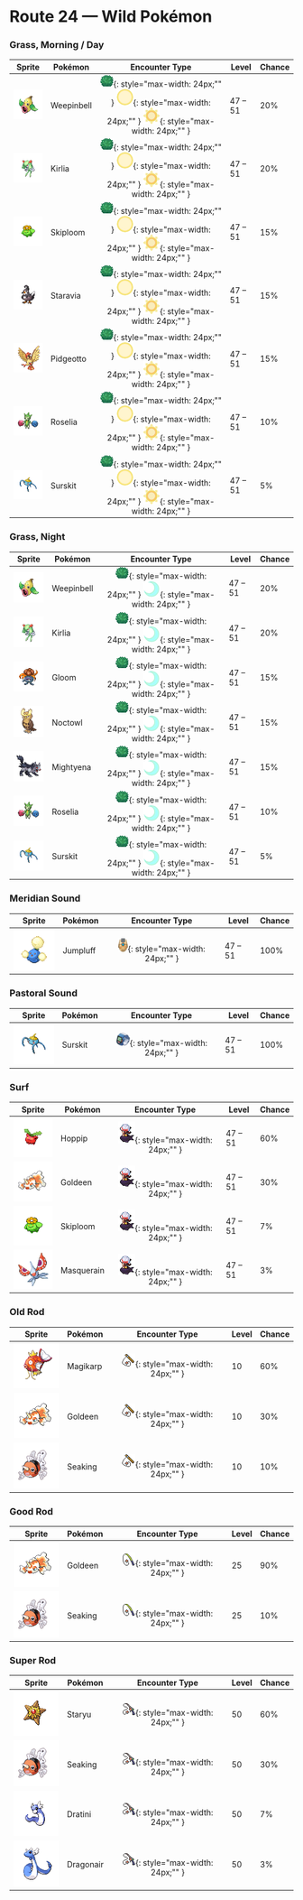 # Route 24 — Wild Pokémon

### Grass, Morning / Day

| Sprite | Pokémon | Encounter Type | Level | Chance |
|:------:|---------|:--------------:|-------|--------|
| ![Weepinbell](../../assets/sprites/weepinbell/front.gif "Even though it is filled with acid, it does not melt because it also oozes a protective fluid.") | Weepinbell | ![Grass](../../assets/encounter_types/grass.png "Grass"){: style="max-width: 24px;"" } ![Morning](../../assets/encounter_types/morning.png "Morning"){: style="max-width: 24px;"" } ![Day](../../assets/encounter_types/day.png "Day"){: style="max-width: 24px;"" } | 47 – 51 | 20% |
| ![Kirlia](../../assets/sprites/kirlia/front.gif "It has a psychic power that enables it to distort the space around it and see into the future.") | Kirlia | ![Grass](../../assets/encounter_types/grass.png "Grass"){: style="max-width: 24px;"" } ![Morning](../../assets/encounter_types/morning.png "Morning"){: style="max-width: 24px;"" } ![Day](../../assets/encounter_types/day.png "Day"){: style="max-width: 24px;"" } | 47 – 51 | 20% |
| ![Skiploom](../../assets/sprites/skiploom/front.gif "The bloom on top of its head opens and closes as the temperature fluctuates up and down.") | Skiploom | ![Grass](../../assets/encounter_types/grass.png "Grass"){: style="max-width: 24px;"" } ![Morning](../../assets/encounter_types/morning.png "Morning"){: style="max-width: 24px;"" } ![Day](../../assets/encounter_types/day.png "Day"){: style="max-width: 24px;"" } | 47 – 51 | 15% |
| ![Staravia](../../assets/sprites/staravia/front.gif "They maintain huge flocks, although fierce scuffles break out between various flocks.") | Staravia | ![Grass](../../assets/encounter_types/grass.png "Grass"){: style="max-width: 24px;"" } ![Morning](../../assets/encounter_types/morning.png "Morning"){: style="max-width: 24px;"" } ![Day](../../assets/encounter_types/day.png "Day"){: style="max-width: 24px;"" } | 47 – 51 | 15% |
| ![Pidgeotto](../../assets/sprites/pidgeotto/front.gif "It has outstanding vision. However high it flies, it is able to distinguish the movements of its prey.") | Pidgeotto | ![Grass](../../assets/encounter_types/grass.png "Grass"){: style="max-width: 24px;"" } ![Morning](../../assets/encounter_types/morning.png "Morning"){: style="max-width: 24px;"" } ![Day](../../assets/encounter_types/day.png "Day"){: style="max-width: 24px;"" } | 47 – 51 | 15% |
| ![Roselia](../../assets/sprites/roselia/front.gif "ROSELIA that drink nutritionally rich springwater are said to reveal rare coloration when they bloom.") | Roselia | ![Grass](../../assets/encounter_types/grass.png "Grass"){: style="max-width: 24px;"" } ![Morning](../../assets/encounter_types/morning.png "Morning"){: style="max-width: 24px;"" } ![Day](../../assets/encounter_types/day.png "Day"){: style="max-width: 24px;"" } | 47 – 51 | 10% |
| ![Surskit](../../assets/sprites/surskit/front.gif "It secretes a thick, sweet-scented syrup from the tip of its head. It lives on weed-choked ponds.") | Surskit | ![Grass](../../assets/encounter_types/grass.png "Grass"){: style="max-width: 24px;"" } ![Morning](../../assets/encounter_types/morning.png "Morning"){: style="max-width: 24px;"" } ![Day](../../assets/encounter_types/day.png "Day"){: style="max-width: 24px;"" } | 47 – 51 | 5% |

### Grass, Night

| Sprite | Pokémon | Encounter Type | Level | Chance |
|:------:|---------|:--------------:|-------|--------|
| ![Weepinbell](../../assets/sprites/weepinbell/front.gif "Even though it is filled with acid, it does not melt because it also oozes a protective fluid.") | Weepinbell | ![Grass](../../assets/encounter_types/grass.png "Grass"){: style="max-width: 24px;"" } ![Night](../../assets/encounter_types/night.png "Night"){: style="max-width: 24px;"" } | 47 – 51 | 20% |
| ![Kirlia](../../assets/sprites/kirlia/front.gif "It has a psychic power that enables it to distort the space around it and see into the future.") | Kirlia | ![Grass](../../assets/encounter_types/grass.png "Grass"){: style="max-width: 24px;"" } ![Night](../../assets/encounter_types/night.png "Night"){: style="max-width: 24px;"" } | 47 – 51 | 20% |
| ![Gloom](../../assets/sprites/gloom/front.gif "What appears to be drool is actually sweet honey. It is very sticky and clings stubbornly if touched.") | Gloom | ![Grass](../../assets/encounter_types/grass.png "Grass"){: style="max-width: 24px;"" } ![Night](../../assets/encounter_types/night.png "Night"){: style="max-width: 24px;"" } | 47 – 51 | 15% |
| ![Noctowl](../../assets/sprites/noctowl/front.gif "Its eyes are specially adapted. They concentrate even faint light and enable it to see in the dark.") | Noctowl | ![Grass](../../assets/encounter_types/grass.png "Grass"){: style="max-width: 24px;"" } ![Night](../../assets/encounter_types/night.png "Night"){: style="max-width: 24px;"" } | 47 – 51 | 15% |
| ![Mightyena](../../assets/sprites/mightyena/front.gif "It chases down prey in a pack of around ten. They defeat foes with perfectly coordinated teamwork.") | Mightyena | ![Grass](../../assets/encounter_types/grass.png "Grass"){: style="max-width: 24px;"" } ![Night](../../assets/encounter_types/night.png "Night"){: style="max-width: 24px;"" } | 47 – 51 | 15% |
| ![Roselia](../../assets/sprites/roselia/front.gif "ROSELIA that drink nutritionally rich springwater are said to reveal rare coloration when they bloom.") | Roselia | ![Grass](../../assets/encounter_types/grass.png "Grass"){: style="max-width: 24px;"" } ![Night](../../assets/encounter_types/night.png "Night"){: style="max-width: 24px;"" } | 47 – 51 | 10% |
| ![Surskit](../../assets/sprites/surskit/front.gif "It secretes a thick, sweet-scented syrup from the tip of its head. It lives on weed-choked ponds.") | Surskit | ![Grass](../../assets/encounter_types/grass.png "Grass"){: style="max-width: 24px;"" } ![Night](../../assets/encounter_types/night.png "Night"){: style="max-width: 24px;"" } | 47 – 51 | 5% |

### Meridian Sound

| Sprite | Pokémon | Encounter Type | Level | Chance |
|:------:|---------|:--------------:|-------|--------|
| ![Jumpluff](../../assets/sprites/jumpluff/front.gif "Once it catches the wind, it deftly controls its cotton-puff spores-- it can even float around the world.") | Jumpluff | ![Meridian Sound](../../assets/encounter_types/meridian_sound.png "Meridian Sound"){: style="max-width: 24px;"" } | 47 – 51 | 100% |

### Pastoral Sound

| Sprite | Pokémon | Encounter Type | Level | Chance |
|:------:|---------|:--------------:|-------|--------|
| ![Surskit](../../assets/sprites/surskit/front.gif "It secretes a thick, sweet-scented syrup from the tip of its head. It lives on weed-choked ponds.") | Surskit | ![Pastoral Sound](../../assets/encounter_types/pastoral_sound.png "Pastoral Sound"){: style="max-width: 24px;"" } | 47 – 51 | 100% |

### Surf

| Sprite | Pokémon | Encounter Type | Level | Chance |
|:------:|---------|:--------------:|-------|--------|
| ![Hoppip](../../assets/sprites/hoppip/front.gif "To keep from being blown away by the wind, they gather in clusters. But they do enjoy gentle breezes.") | Hoppip | ![Surf](../../assets/encounter_types/surf.png "Surf"){: style="max-width: 24px;"" } | 47 – 51 | 60% |
| ![Goldeen](../../assets/sprites/goldeen/front.gif "Its dorsal, pectoral and tail fins wave elegantly in water. That is why it is known as the water dancer.") | Goldeen | ![Surf](../../assets/encounter_types/surf.png "Surf"){: style="max-width: 24px;"" } | 47 – 51 | 30% |
| ![Skiploom](../../assets/sprites/skiploom/front.gif "The bloom on top of its head opens and closes as the temperature fluctuates up and down.") | Skiploom | ![Surf](../../assets/encounter_types/surf.png "Surf"){: style="max-width: 24px;"" } | 47 – 51 | 7% |
| ![Masquerain](../../assets/sprites/masquerain/front.gif "It flaps its four wings to hover and fly freely in any direction-- to and fro and sideways.") | Masquerain | ![Surf](../../assets/encounter_types/surf.png "Surf"){: style="max-width: 24px;"" } | 47 – 51 | 3% |

### Old Rod

| Sprite | Pokémon | Encounter Type | Level | Chance |
|:------:|---------|:--------------:|-------|--------|
| ![Magikarp](../../assets/sprites/magikarp/front.gif "An underpowered, pathetic Pokémon. It may jump high on rare occasions, but usually not more than seven feet.") | Magikarp | ![Old Rod](../../assets/encounter_types/old_rod.png "Old Rod"){: style="max-width: 24px;"" } | 10 | 60% |
| ![Goldeen](../../assets/sprites/goldeen/front.gif "Its dorsal, pectoral and tail fins wave elegantly in water. That is why it is known as the water dancer.") | Goldeen | ![Old Rod](../../assets/encounter_types/old_rod.png "Old Rod"){: style="max-width: 24px;"" } | 10 | 30% |
| ![Seaking](../../assets/sprites/seaking/front.gif "During spawning season, SEAKING gather from all over, causing rivers to appear a brilliant red.") | Seaking | ![Old Rod](../../assets/encounter_types/old_rod.png "Old Rod"){: style="max-width: 24px;"" } | 10 | 10% |

### Good Rod

| Sprite | Pokémon | Encounter Type | Level | Chance |
|:------:|---------|:--------------:|-------|--------|
| ![Goldeen](../../assets/sprites/goldeen/front.gif "Its dorsal, pectoral and tail fins wave elegantly in water. That is why it is known as the water dancer.") | Goldeen | ![Good Rod](../../assets/encounter_types/good_rod.png "Good Rod"){: style="max-width: 24px;"" } | 25 | 90% |
| ![Seaking](../../assets/sprites/seaking/front.gif "During spawning season, SEAKING gather from all over, causing rivers to appear a brilliant red.") | Seaking | ![Good Rod](../../assets/encounter_types/good_rod.png "Good Rod"){: style="max-width: 24px;"" } | 25 | 10% |

### Super Rod

| Sprite | Pokémon | Encounter Type | Level | Chance |
|:------:|---------|:--------------:|-------|--------|
| ![Staryu](../../assets/sprites/staryu/front.gif "At night, the middle of its body slowly flickers with the same rhythm as a human heartbeat.") | Staryu | ![Super Rod](../../assets/encounter_types/super_rod.png "Super Rod"){: style="max-width: 24px;"" } | 50 | 60% |
| ![Seaking](../../assets/sprites/seaking/front.gif "During spawning season, SEAKING gather from all over, causing rivers to appear a brilliant red.") | Seaking | ![Super Rod](../../assets/encounter_types/super_rod.png "Super Rod"){: style="max-width: 24px;"" } | 50 | 30% |
| ![Dratini](../../assets/sprites/dratini/front.gif "It is born large to start with. It repeatedly sheds its skin as it steadily grows longer.") | Dratini | ![Super Rod](../../assets/encounter_types/super_rod.png "Super Rod"){: style="max-width: 24px;"" } | 50 | 7% |
| ![Dragonair](../../assets/sprites/dragonair/front.gif "They say that if it emits an aura from its whole body, the weather will begin to change instantly.") | Dragonair | ![Super Rod](../../assets/encounter_types/super_rod.png "Super Rod"){: style="max-width: 24px;"" } | 50 | 3% |

